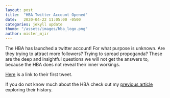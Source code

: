 ```yaml
---
layout: post
title:  "HBA Twitter Account Opened"
date:   2020-04-22 11:05:00 -0500
categories: jekyll update
thumb: "/assets/images/hba_logo.png"
author: mister_mjir
---
```


The HBA has launched a twitter account! For what purpose is unknown.
Are they trying to attract more followers?
Trying to spread propoganda?
These are the deep and insightful questions we will not get the answers to, because the HBA does not reveal their inner workings.

<a href="https://twitter.com/hecretary/status/1252989326524403713?s=20">Here</a> is a link to their first tweet.

If you do not know much about the HBA check out my <a href="https://hecrenews.github.io/jekyll/update/2020/04/11/hba-update.html">previous article</a> exploring their history.
